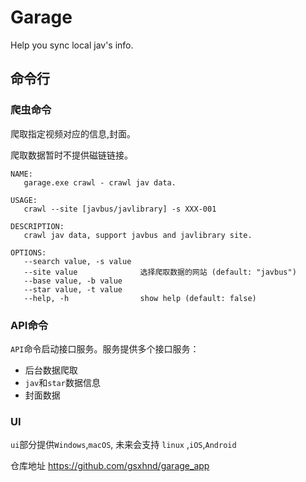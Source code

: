 # Garage

Help you sync local jav's info.

## 命令行

### 爬虫命令

爬取指定视频对应的信息,封面。

爬取数据暂时不提供磁链链接。

```shell
NAME:
   garage.exe crawl - crawl jav data.

USAGE:
   crawl --site [javbus/javlibrary] -s XXX-001

DESCRIPTION:
   crawl jav data, support javbus and javlibrary site.

OPTIONS:
   --search value, -s value
   --site value              选择爬取数据的网站 (default: "javbus")
   --base value, -b value
   --star value, -t value
   --help, -h                show help (default: false)
```



### API命令

`API`命令启动接口服务。服务提供多个接口服务：

- 后台数据爬取
- `jav`和`star`数据信息
- 封面数据

### UI

`ui`部分提供`Windows`,`macOS`, 未来会支持 `linux` ,`iOS`,`Android`

仓库地址 https://github.com/gsxhnd/garage_app



